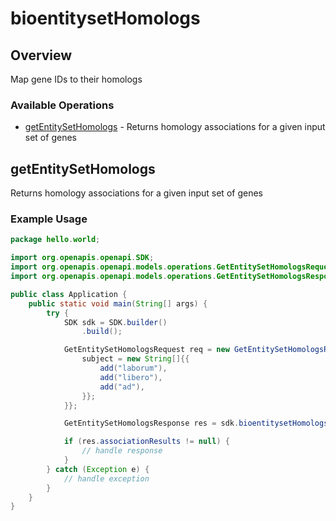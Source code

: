# bioentitysetHomologs

## Overview

Map gene IDs to their homologs

### Available Operations

* [getEntitySetHomologs](#getentitysethomologs) - Returns homology associations for a given input set of genes

## getEntitySetHomologs

Returns homology associations for a given input set of genes

### Example Usage

```java
package hello.world;

import org.openapis.openapi.SDK;
import org.openapis.openapi.models.operations.GetEntitySetHomologsRequest;
import org.openapis.openapi.models.operations.GetEntitySetHomologsResponse;

public class Application {
    public static void main(String[] args) {
        try {
            SDK sdk = SDK.builder()
                .build();

            GetEntitySetHomologsRequest req = new GetEntitySetHomologsRequest() {{
                subject = new String[]{{
                    add("laborum"),
                    add("libero"),
                    add("ad"),
                }};
            }};            

            GetEntitySetHomologsResponse res = sdk.bioentitysetHomologs.getEntitySetHomologs(req);

            if (res.associationResults != null) {
                // handle response
            }
        } catch (Exception e) {
            // handle exception
        }
    }
}
```
